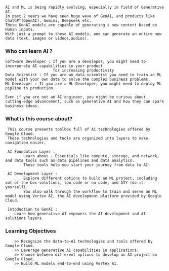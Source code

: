     AI and ML is being rapidly evolving, especially in field of Generative AI.
    In past 2 years we have seen huge wave of GenAI, and products like ChatGPT(OpenAI), Gemini, Deepseek etc.
    These GenAI models are capable of generating a new content based on Human inputs. 
    With just a prompt to these AI models, one can generate an entire new data (text, images or videos,audios).

### Who can learn AI ?
    Software Developer : If you are a developer, you might need to incorporate AI capabilities in your product
                         for increasing productivity
    Data Scientist : If you are an data scientist you need to train an ML model with your own data to solve the complex business problems.
    ML Developer : If you are a ML Developer, you might need to deploy ML pipline to production.
    
    Even if you are not an AI engineer, you might be curious about cutting-edge advancement, such as generative AI and how they can spark business ideas.

###  What is this course about?
     This course presents toolbox full of AI technologies offered by Google Cloud.
     These technologies and tools are organized into layers to make navigation easier.

     AI Foundation Layer : 
            Learn about - Essentials like compute, storage, and network, and data tools such as data pipelines and data analytics.
            These tools help you start your journey from data to AI.

     AI Development Layer : 
            Explore different options to build an ML project, including out-of-the-box solutions, low-code or no-code, and DIY (do-it-yourself).
            You also walk through the workflow to train and serve an ML model using Vertex AI, the AI development platform provided by Google Cloud.

     Intoduction to GenAI :
        Learn how generative AI empowers the AI development and AI solutions layers.

### Learning Objectives
        >> Recognize the data-to-AI technologies and tools offered by Google Cloud.
        >> Leverage generative AI capabilities in applications.
        >> Choose between different options to develop an AI project on Google Cloud.
        >> Build ML models end-to-end using Vertex AI.
     
     